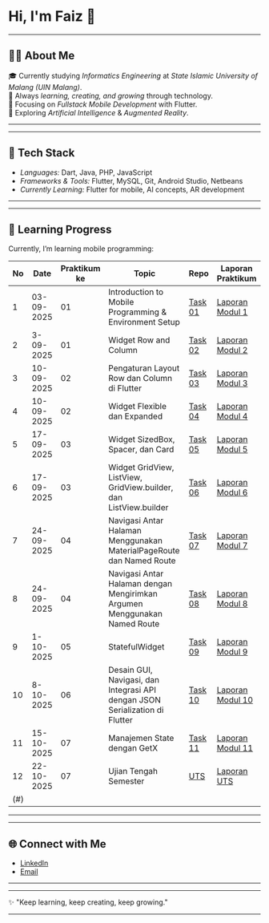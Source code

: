 # Hi, I'm Faiz 👋

---
##  👨‍🎓 About Me
🎓 Currently studying *Informatics Engineering* at *State Islamic University of Malang (UIN Malang)*.  
🌱 Always *learning, creating, and growing* through technology.  
📱 Focusing on *Fullstack Mobile Development* with Flutter.  
🤖 Exploring *Artificial Intelligence* & *Augmented Reality*. 

---

---
##  🚀 Tech Stack
- *Languages:* Dart, Java, PHP, JavaScript  
- *Frameworks & Tools:* Flutter, MySQL, Git, Android Studio, Netbeans
- *Currently Learning:* Flutter for mobile, AI concepts, AR development

---

---
##  📘 Learning Progress

Currently, I’m learning mobile programming:

| No | Date       | Praktikum ke | Topic                                      | Repo	     | Laporan Praktikum     |
|----|------------|---------|--------------------------------------------|------------|----------|
| 1  | 03-09-2025 | 01      | Introduction to Mobile Programming & Environment Setup | [Task 01](#) | [Laporan Modul 1](https://drive.google.com/file/d/1D9olQua29sb94bNs12HwqaTo6hYwVpIp/view?usp=sharing) |
| 2  | 3-09-2025 | 01      | Widget Row and Column       | [Task 02](#) | [Laporan Modul 2](https://drive.google.com/file/d/1M4utnTtmWTm16zQrg5nJ99xhgj0aTZwK/view?usp=sharing) |
| 3  | 10-09-2025 | 02      | Pengaturan Layout Row dan Column di Flutter       | [Task 03](#) | [Laporan Modul 3](https://drive.google.com/file/d/1_pOsf7boWFPybRHWx-buge0mw7YJB7rg/view?usp=sharing) |
| 4  | 10-09-2025 | 02      | Widget Flexible dan Expanded        | [Task 04](#) | [Laporan Modul 4](https://drive.google.com/file/d/1A-PG9e4nZhGNT3kKGOoerxYbF9C2bYsx/view?usp=sharing) |
| 5  | 17-09-2025 | 03      | Widget SizedBox, Spacer, dan Card       | [Task 05](#) | [Laporan Modul 5](https://drive.google.com/file/d/12PsEWhgro4Q05cox-y8wDUfYC7BH_LJO/view?usp=sharing) |
| 6  | 17-09-2025 | 03     | Widget GridView, ListView, GridView.builder, dan ListView.builder        | [Task 06](#) | [Laporan Modul 6](https://drive.google.com/file/d/15G56Yc2ara8t0gQ4oG7Rc_2uE4yhaD_M/view?usp=sharing) |
| 7  | 24-09-2025 | 04     | Navigasi Antar Halaman Menggunakan MaterialPageRoute dan Named Route        | [Task 07](#) | [Laporan Modul 7](https://drive.google.com/file/d/1ZfCrWdKGegpWCl1dTJzfMo1IzK7ATlNl/view?usp=sharing) |
| 8  | 24-09-2025 | 04     | Navigasi Antar Halaman dengan Mengirimkan Argumen Menggunakan Named Route        | [Task 08](#) | [Laporan Modul 8](https://drive.google.com/file/d/1vyt86v5KoOwrcV2PgSVypoBuYgCiGJI4/view?usp=sharing) |
| 9  | 1-10-2025 | 05     | StatefulWidget        | [Task 09](#) | [Laporan Modul 9](https://drive.google.com/file/d/1tAaWVLhJvJ53cCVlCsY-dDexDrbQEF60/view?usp=sharing) |
| 10  | 8-10-2025 | 06     | Desain GUI, Navigasi, dan Integrasi API dengan JSON Serialization di Flutter        | [Task 10](#) | [Laporan Modul 10](https://drive.google.com/file/d/1i1-R6subL9gQshDBMif3_T-3kh9jAX9N/view?usp=sharing) |
| 11  | 15-10-2025 | 07     | Manajemen State dengan GetX      | [Task 11](#) | [Laporan Modul 11](https://drive.google.com/file/d/1cr4_B1utxhzaKsmb74c8uPlvmvmkKgHw/view?usp=sharing) |
| 12  | 22-10-2025 | 07     | Ujian Tengah Semester      | [UTS](https://github.com/Shimicreater/Ujian_Tengah_Semester.git) | [Laporan UTS](https://drive.google.com/file/d/1u-oMiR8EmjANdiC9XPk8vSTam9wpEwrD/view?usp=sharing) |
(#) |


---


---
## 🌐 Connect with Me
- [LinkedIn](https://www.linkedin.com/in/faiz-fadhilah-276551288/)  
- [Email](mailto:faizfadhil12345@gmail.com)  

---


---
✨ "Keep learning, keep creating, keep growing."

---
